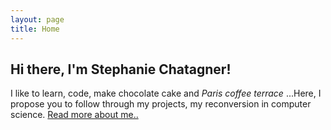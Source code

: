 ```yaml
---
layout: page
title: Home
---
```


<div class="blurb">
	<h2>Hi there, I'm Stephanie Chatagner!</h2>
	<p>I like to learn, code, make chocolate cake and  <em>Paris coffee terrace</em> ...Here, I propose you to follow through my projects, my reconversion in computer science. <a href="/about">Read more about me..</a></p>
</div><!-- /.blurb -->